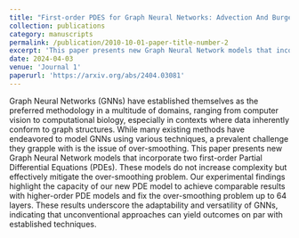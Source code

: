 ```yaml
---
title: "First-order PDES for Graph Neural Networks: Advection And Burgers Equation Models"
collection: publications
category: manuscripts
permalink: /publication/2010-10-01-paper-title-number-2
excerpt: 'This paper presents new Graph Neural Network models that incorporate two first-order Partial Differential Equations (PDEs). These models do not increase complexity but effectively mitigate the over-smoothing problem.'
date: 2024-04-03
venue: 'Journal 1'
paperurl: 'https://arxiv.org/abs/2404.03081'
---
```

Graph Neural Networks (GNNs) have established themselves as the preferred methodology in a multitude of domains, ranging from computer vision to computational biology, especially in contexts where data inherently conform to graph structures. While many existing methods have endeavored to model GNNs using various techniques, a prevalent challenge they grapple with is the issue of over-smoothing. This paper presents new Graph Neural Network models that incorporate two first-order Partial Differential Equations (PDEs). These models do not increase complexity but effectively mitigate the over-smoothing problem. Our experimental findings highlight the capacity of our new PDE model to achieve comparable results with higher-order PDE models and fix the over-smoothing problem up to 64 layers. These results underscore the adaptability and versatility of GNNs, indicating that unconventional approaches can yield outcomes on par with established techniques.
